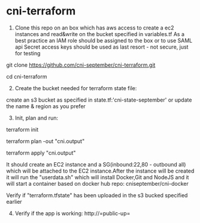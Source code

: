 # cni-terraform

1) Clone this repo on an box which has aws access to create a ec2 instances and read&write on the bucket specified in variables.tf
As a best practice an IAM role should be assigned to the box or to use SAML api
Secret access keys should be used as last resort - not secure, just for testing

git clone https://github.com/cni-september/cni-terraform.git

cd cni-terraform

2) Create the bucket needed for terraform state file:

create an s3 bucket as specified in state.tf:'cni-state-september' or update the name & region as you prefer

3) Init, plan and run:

terraform init

terraform plan -out "cni.output"

terraform apply "cni.output"

It should create an EC2 instance and a SG(inbound:22,80 - outbound all) which will be attached to the EC2 instance.After the instance will be created it will run the "userdata.sh" which will install Docker,Git and NodeJS and it will start a container based on docker hub repo: cniseptember/cni-docker

Verify if "terraform.tfstate" has been uploaded in the s3 bucked specified earlier

4) Verify if the app is working:
http://=public-up=

